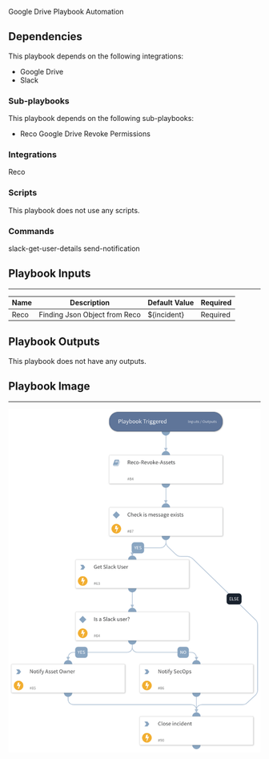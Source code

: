 Google Drive Playbook Automation

## Dependencies

This playbook depends on the following integrations:
 - Google Drive
 - Slack

### Sub-playbooks

This playbook depends on the following sub-playbooks:
 - Reco Google Drive Revoke Permissions

### Integrations

Reco

### Scripts

This playbook does not use any scripts.

### Commands

slack-get-user-details
send-notification

## Playbook Inputs

---

| **Name**                 | **Description**               | **Default Value**         | **Required** |
|--------------------------|-------------------------------| ------------------------- | ------------ |
| Reco  | Finding Json Object from Reco | ${incident} | Required     |

## Playbook Outputs

This playbook does not have any outputs.

## Playbook Image

---

![Armis Alert Enrichment](../doc_files/Google_Drive_Playbook_Automation.png)
